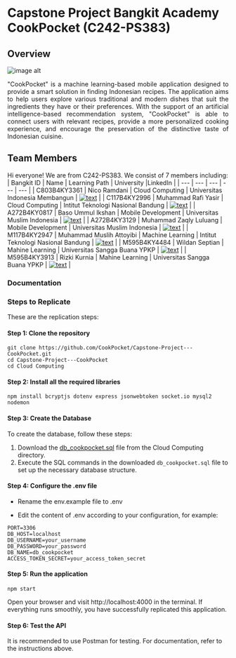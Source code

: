 Capstone Project Bangkit Academy CookPocket (C242-PS383)
==
Overview
--
![image alt]([https://github.com/CookPocket/Capstone-Project---CookPocket/blob/c7dfd8d42c53ad16967dab42cb205a8401cc17dd/logoCookPocket1.3.png)
<p align="justify">"CookPocket" is a machine learning-based mobile application designed to provide a smart solution in finding Indonesian recipes. The application aims to help users explore various traditional and modern dishes that suit the ingredients they have or their preferences. With the support of an artificial intelligence-based recommendation system, "CookPocket" is able to connect users with relevant recipes, provide a more personalized cooking experience, and encourage the preservation of the distinctive taste of Indonesian cuisine.</p>

Team Members
--
<!--

**Here are some ideas to get you started:**

🙋‍♀️ A short introduction - what is your organization all about?
🌈 Contribution guidelines - how can the community get involved?
👩‍💻 Useful resources - where can the community find your docs? Is there anything else the community should know?
🍿 Fun facts - what does your team eat for breakfast?
🧙 Remember, you can do mighty things with the power of [Markdown](https://docs.github.com/github/writing-on-github/getting-started-with-writing-and-formatting-on-github/basic-writing-and-formatting-syntax)
-->
Hi everyone! We are from C242-PS383. We consist of 7 members including:
| Bangkit ID | Name     | Learning Path | University  |LinkedIn |
| ---        | ---      | ---           | ---         | ---       |
| C803B4KY3361 | Nico Ramdani | Cloud Computing | Universitas Indonesia Membangun | [![text](https://img.shields.io/badge/LinkedIn-0077B5?style=for-the-badge&logo=linkedin&logoColor=white)](https://www.linkedin.com/in/nico-ramdani-4184a1232?utm_source=share&utm_campaign=share_via&utm_content=profile&utm_medium=android_app) |
| C117B4KY2996 | Muhammad Rafi Yasir | Cloud Computing | Intitut Teknologi Nasional Bandung | [![text](https://img.shields.io/badge/LinkedIn-0077B5?style=for-the-badge&logo=linkedin&logoColor=white)](www.linkedin.com/in/rafi-yasir-ba0b17251) |
| A272B4KY0817 | Baso Ummul Ikshan | Mobile Development | Universitas Muslim Indonesia | [![text](https://img.shields.io/badge/LinkedIn-0077B5?style=for-the-badge&logo=linkedin&logoColor=white)](https://www.linkedin.com/in/baso-ummul-ikshan-380177281) |
| A272B4KY3129 | Muhammad Zaqly Luluang  | Mobile Development | Universitas Muslim Indonesia | [![text](https://img.shields.io/badge/LinkedIn-0077B5?style=for-the-badge&logo=linkedin&logoColor=white)](https://www.linkedin.com/in/muhammad-zaqly-luluang-468a61327/) |
| M117B4KY2947 | Muhammad Muslih Attoyibi | Machine Learning | Intitut Teknologi Nasional Bandung | [![text](https://img.shields.io/badge/LinkedIn-0077B5?style=for-the-badge&logo=linkedin&logoColor=white)](https://www.linkedin.com/in/muhammad-muslih-2153282b2/) |
| M595B4KY4484 | Wildan Septian | Mahine Learning | Universitas Sangga Buana YPKP | [![text](https://img.shields.io/badge/LinkedIn-0077B5?style=for-the-badge&logo=linkedin&logoColor=white)](www.linkedin.com/in/wildan-septian-2109ahz) |
| M595B4KY3913 | Rizki Kurnia | Mahine Learning | Universitas Sangga Buana YPKP | [![text](https://img.shields.io/badge/LinkedIn-0077B5?style=for-the-badge&logo=linkedin&logoColor=white)](https://www.linkedin.com/in/rizki-kurnia-337287295/) |

### Documentation 

### Steps to Replicate

These are the replication steps:

#### Step 1: Clone the repository

```
git clone https://github.com/CookPocket/Capstone-Project---CookPocket.git
cd Capstone-Project---CookPocket
cd Cloud Computing
```

#### Step 2: Install all the required libraries

```
npm install bcryptjs dotenv express jsonwebtoken socket.io mysql2 nodemon
```

#### Step 3: Create the Database

To create the database, follow these steps:

1. Download the [db_cookpocket.sql](https://github.com/CookPocket/Capstone-Project---CookPocket/blob/main/Cloud%20Computing/db_cookpocket.sql) file from the Cloud Computing directory.
2. Execute the SQL commands in the downloaded `db_cookpocket.sql` file to set up the necessary database structure.

#### Step 4: Configure the .env file

- Rename the env.example file to .env

- Edit the content of .env according to your configuration, for example:

```
PORT=3306
DB_HOST=localhost
DB_USERNAME=your_username
DB_PASSWORD=your_password
DB_NAME=db_cookpocket
ACCESS_TOKEN_SECRET=your_access_token_secret
```

#### Step 5: Run the application

```
npm start
```

Open your browser and visit http://localhost:4000 in the terminal. If everything runs smoothly, you have successfully replicated this application.

#### Step 6: Test the API

It is recommended to use Postman for testing. For documentation, refer to the instructions above.
